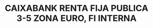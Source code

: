 ---
layout: fund
title: CAIXABANK RENTA FIJA PUBLICA 3-5 ZONA EURO, FI INTERNA
isin: ES0115666044
---